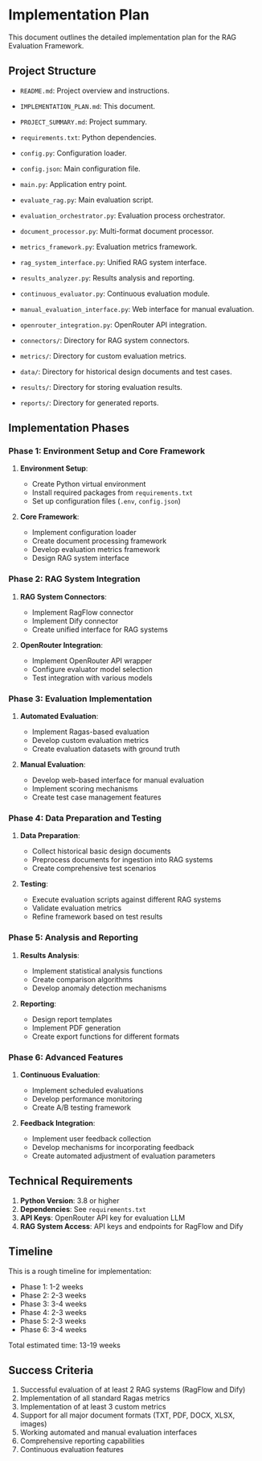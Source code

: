 # Implementation Plan

This document outlines the detailed implementation plan for the RAG Evaluation Framework.

## Project Structure

- `README.md`: Project overview and instructions.
- `IMPLEMENTATION_PLAN.md`: This document.
- `PROJECT_SUMMARY.md`: Project summary.
- `requirements.txt`: Python dependencies.
- `config.py`: Configuration loader.
- `config.json`: Main configuration file.
- `main.py`: Application entry point.

- `evaluate_rag.py`: Main evaluation script.
- `evaluation_orchestrator.py`: Evaluation process orchestrator.
- `document_processor.py`: Multi-format document processor.
- `metrics_framework.py`: Evaluation metrics framework.
- `rag_system_interface.py`: Unified RAG system interface.
- `results_analyzer.py`: Results analysis and reporting.
- `continuous_evaluator.py`: Continuous evaluation module.
- `manual_evaluation_interface.py`: Web interface for manual evaluation.
- `openrouter_integration.py`: OpenRouter API integration.

- `connectors/`: Directory for RAG system connectors.
- `metrics/`: Directory for custom evaluation metrics.
- `data/`: Directory for historical design documents and test cases.
- `results/`: Directory for storing evaluation results.
- `reports/`: Directory for generated reports.

## Implementation Phases

### Phase 1: Environment Setup and Core Framework

1. **Environment Setup**:
   - Create Python virtual environment
   - Install required packages from `requirements.txt`
   - Set up configuration files (`.env`, `config.json`)

2. **Core Framework**:
   - Implement configuration loader
   - Create document processing framework
   - Develop evaluation metrics framework
   - Design RAG system interface

### Phase 2: RAG System Integration

1. **RAG System Connectors**:
   - Implement RagFlow connector
   - Implement Dify connector
   - Create unified interface for RAG systems

2. **OpenRouter Integration**:
   - Implement OpenRouter API wrapper
   - Configure evaluator model selection
   - Test integration with various models

### Phase 3: Evaluation Implementation

1. **Automated Evaluation**:
   - Implement Ragas-based evaluation
   - Develop custom evaluation metrics
   - Create evaluation datasets with ground truth

2. **Manual Evaluation**:
   - Develop web-based interface for manual evaluation
   - Implement scoring mechanisms
   - Create test case management features

### Phase 4: Data Preparation and Testing

1. **Data Preparation**:
   - Collect historical basic design documents
   - Preprocess documents for ingestion into RAG systems
   - Create comprehensive test scenarios

2. **Testing**:
   - Execute evaluation scripts against different RAG systems
   - Validate evaluation metrics
   - Refine framework based on test results

### Phase 5: Analysis and Reporting

1. **Results Analysis**:
   - Implement statistical analysis functions
   - Create comparison algorithms
   - Develop anomaly detection mechanisms

2. **Reporting**:
   - Design report templates
   - Implement PDF generation
   - Create export functions for different formats

### Phase 6: Advanced Features

1. **Continuous Evaluation**:
   - Implement scheduled evaluations
   - Develop performance monitoring
   - Create A/B testing framework

2. **Feedback Integration**:
   - Implement user feedback collection
   - Develop mechanisms for incorporating feedback
   - Create automated adjustment of evaluation parameters

## Technical Requirements

1. **Python Version**: 3.8 or higher
2. **Dependencies**: See `requirements.txt`
3. **API Keys**: OpenRouter API key for evaluation LLM
4. **RAG System Access**: API keys and endpoints for RagFlow and Dify

## Timeline

This is a rough timeline for implementation:

- Phase 1: 1-2 weeks
- Phase 2: 2-3 weeks
- Phase 3: 3-4 weeks
- Phase 4: 2-3 weeks
- Phase 5: 2-3 weeks
- Phase 6: 3-4 weeks

Total estimated time: 13-19 weeks

## Success Criteria

1. Successful evaluation of at least 2 RAG systems (RagFlow and Dify)
2. Implementation of all standard Ragas metrics
3. Implementation of at least 3 custom metrics
4. Support for all major document formats (TXT, PDF, DOCX, XLSX, images)
5. Working automated and manual evaluation interfaces
6. Comprehensive reporting capabilities
7. Continuous evaluation features